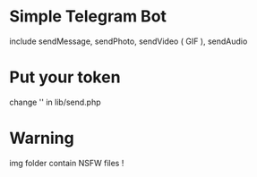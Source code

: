 # Simple Telegram Bot
include sendMessage, sendPhoto, sendVideo ( GIF ), sendAudio

# Put your token
change '<YourTokenHere>' in lib/send.php
  
  # Warning 
  img folder contain NSFW files !
